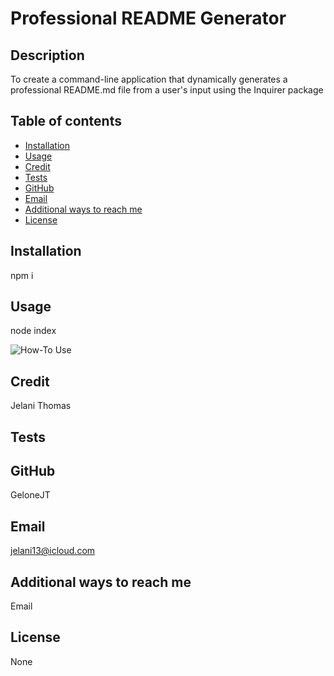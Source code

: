 # Professional README Generator

## Description

To create a command-line application that dynamically generates a professional README.md file from a user's input using the Inquirer package

## Table of contents

- [Installation](#installation)
- [Usage](#usage)
- [Credit](#credit)
- [Tests](#tests)
- [GitHub](#github)
- [Email](#email)
- [Additional ways to reach me](#reachME)
- [License](#license)

## Installation

npm i

## Usage

node index

![How-To Use](Assets/images/ProfessionalREADMEGenHow-ToVideo.gif)

## Credit

Jelani Thomas

## Tests

## GitHub

GeloneJT

## Email

jelani13@icloud.com

## Additional ways to reach me

Email

## License

None
